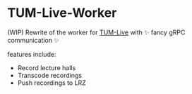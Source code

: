 # TUM-Live-Worker

(WIP) Rewrite of the worker for [TUM-Live](https://github.com/joschahenningsen/TUM-Live) with :sparkles: fancy gRPC
communication :sparkles:

features include:

- Record lecture halls
- Transcode recordings
- Push recordings to LRZ
